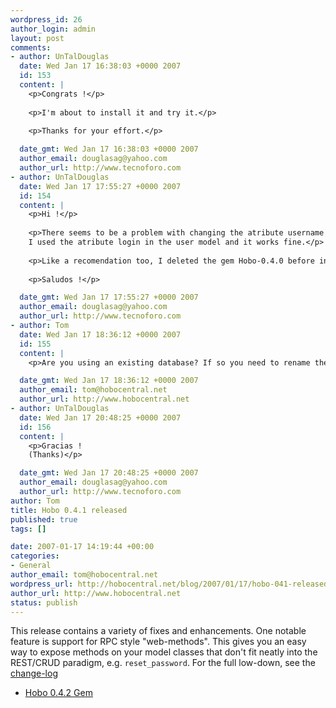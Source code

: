 ```yaml
--- 
wordpress_id: 26
author_login: admin
layout: post
comments: 
- author: UnTalDouglas
  date: Wed Jan 17 16:38:03 +0000 2007
  id: 153
  content: |
    <p>Congrats !</p>
    
    <p>I'm about to install it and try it.</p>
    
    <p>Thanks for your effort.</p>

  date_gmt: Wed Jan 17 16:38:03 +0000 2007
  author_email: douglasag@yahoo.com
  author_url: http://www.tecnoforo.com
- author: UnTalDouglas
  date: Wed Jan 17 17:55:27 +0000 2007
  id: 154
  content: |
    <p>Hi !</p>
    
    <p>There seems to be a problem with changing the atribute username for login in the user model.  It gives me the error of not finding a method login.
    I used the atribute login in the user model and it works fine.</p>
    
    <p>Like a recomendation too, I deleted the gem Hobo-0.4.0 before installing the new one.</p>
    
    <p>Saludos !</p>

  date_gmt: Wed Jan 17 17:55:27 +0000 2007
  author_email: douglasag@yahoo.com
  author_url: http://www.tecnoforo.com
- author: Tom
  date: Wed Jan 17 18:36:12 +0000 2007
  id: 155
  content: |
    <p>Are you using an existing database? If so you need to rename the login column to username.</p>

  date_gmt: Wed Jan 17 18:36:12 +0000 2007
  author_email: tom@hobocentral.net
  author_url: http://www.hobocentral.net
- author: UnTalDouglas
  date: Wed Jan 17 20:48:25 +0000 2007
  id: 156
  content: |
    <p>Gracias !
    (Thanks)</p>

  date_gmt: Wed Jan 17 20:48:25 +0000 2007
  author_email: douglasag@yahoo.com
  author_url: http://www.tecnoforo.com
author: Tom
title: Hobo 0.4.1 released
published: true
tags: []

date: 2007-01-17 14:19:44 +00:00
categories: 
- General
author_email: tom@hobocentral.net
wordpress_url: http://hobocentral.net/blog/2007/01/17/hobo-041-released/
author_url: http://www.hobocentral.net
status: publish
---
```

This release contains a variety of fixes and enhancements. One notable feature is support for RPC style "web-methods". This gives you an easy way to expose methods on your model classes that don't fit neatly into the REST/CRUD paradigm, e.g. `reset_password`. For the full low-down, see the [change-log](/gems/CHANGES.txt)

* [Hobo 0.4.2 Gem](/gems/hobo-0.4.2.gem)

